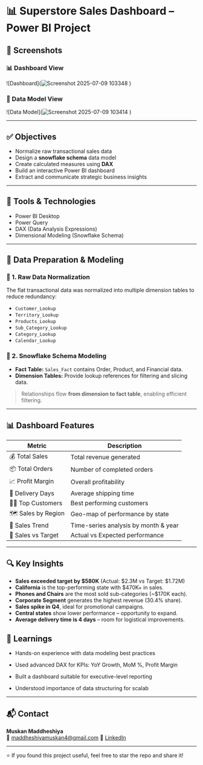 # 📊 Superstore Sales Dashboard – Power BI Project

## 📸 Screenshots

### 📊 Dashboard View
![Dashboard](![Screenshot 2025-07-09 103348](https://github.com/user-attachments/assets/42b512c6-202c-4ecb-8519-b1db3724fa22)
)

### 🧩 Data Model View
![Data Model](![Screenshot 2025-07-09 103414](https://github.com/user-attachments/assets/195d2339-645c-49fd-aa43-6a4d7c532c4a)
)

---


## ✅ Objectives

- Normalize raw transactional sales data  
- Design a **snowflake schema** data model  
- Create calculated measures using **DAX**  
- Build an interactive Power BI dashboard  
- Extract and communicate strategic business insights

---

## 🔧 Tools & Technologies

- Power BI Desktop  
- Power Query  
- DAX (Data Analysis Expressions)  
- Dimensional Modeling (Snowflake Schema)  

---

## 🧹 Data Preparation & Modeling

### 🔄 1. Raw Data Normalization
The flat transactional data was normalized into multiple dimension tables to reduce redundancy:
- `Customer_Lookup`
- `Territory_Lookup`
- `Products_Lookup`
- `Sub_Category_Lookup`
- `Category_Lookup`
- `Calendar_Lookup`

### 🧊 2. Snowflake Schema Modeling
- **Fact Table:** `Sales_Fact` contains Order, Product, and Financial data.
- **Dimension Tables:** Provide lookup references for filtering and slicing data.

> Relationships flow **from dimension to fact table**, enabling efficient filtering.

---

## 📊 Dashboard Features

| Metric              | Description                           |
|---------------------|---------------------------------------|
| 💰 Total Sales      | Total revenue generated               |
| 📦 Total Orders     | Number of completed orders            |
| 📈 Profit Margin    | Overall profitability                 |
| 🚚 Delivery Days    | Average shipping time                 |
| 🧍‍♂️ Top Customers   | Best performing customers             |
| 🗺️ Sales by Region   | Geo-map of performance by state       |
| 📅 Sales Trend      | Time-series analysis by month & year |
| 🎯 Sales vs Target  | Actual vs Expected performance        |

---

## 🔍 Key Insights

- **Sales exceeded target by $580K** (Actual: $2.3M vs Target: $1.72M)
- **California** is the top-performing state with $470K+ in sales.
- **Phones and Chairs** are the most sold sub-categories (~$170K each).
- **Corporate Segment** generates the highest revenue (30.4% share).
- **Sales spike in Q4**, ideal for promotional campaigns.
- **Central states** show lower performance – opportunity to expand.
- **Average delivery time is 4 days** – room for logistical improvements.

## 📌 Learnings
- Hands-on experience with data modeling best practices

- Used advanced DAX for KPIs: YoY Growth, MoM %, Profit Margin

- Built a dashboard suitable for executive-level reporting

- Understood importance of data structuring for scalab

---


## 📬 Contact

**Muskan Maddheshiya**  
📧 maddheshiyamuskan4@gmail.com
🔗 [LinkedIn](www.linkedin.com/in/muskan-maddhesiya97)

---

⭐ If you found this project useful, feel free to star the repo and share it!
